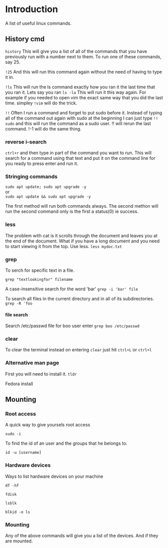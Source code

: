 # Introduction

A list of useful linux commands.

## History cmd

`history` This will give you a list of all of the commands that you have previously run with a number next to them. To run one of these commands, say 25.

`!25` And this will run this command again without the need of having to type it in.

`!ls` This will run the ls command exactly how you ran it the last time that you ran it. Lets say you ran `ls -la` This will run it this way again.
For example if you needed to open vim the exact same way that you did the last time.
simpley `!vim` will do the trick.

`!!`
Often I run a command and forget to put sudo before it. Instead of typing all of the command out again with sudo at the beginning I can just type
`!! sudo` and this will run the command as a sudo user.
!! will rerun the last command. !-1 will do the same thing.

### reverse i-search

`ctrl+r` and then type in part of the command you want to run. This will search for a command using that text and put it on the command line for you ready to press enter and run it.

### Stringing commands

`sudo apt update; sudo apt upgrade -y`\
or \
`sudo apt update && sudo apt upgrade -y`

The first method will run both commands always.
The second methon will run the second command only is the first a status(0) ie success.

### less

The problem with cat is it scrolls through the document and leaves you at the end of the document. What if you have a long document and you need to start viewing it from the top. Use less.
`less mydoc.txt`

### grep

To serch for specific text in a file.

`grep "textlookingfor" filename`

A case-insensitive search for the word 'bar'
`grep -i 'bar' file`

To search all files in the current directory and in all of its subdirectories.
`grep -R 'foo`

#### file search

Search /etc/passwd file for boo user enter
`grep boo /etc/passwd`

### clear

To clear the terminal instead on entering `clear` just hit `ctrl+L` or `ctrl+l`

### Alternative man page

First you will need to install it.
`tldr`

Fedora install

## Mounting

### Root access

A quick way to give yoursels root access

```
sudo -i
```

To find the id of an user and the groups that he belongs to.

```
id -u [username]
```

### Hardware devices

Ways to list hardware devices on your machine

```
df -hf
```

```
fdisk
```

```
lsblk
```

```
blkid -o ls
```

### Mounting

Any of the above commands will give you a list of the devices.
And if they are mounted.
